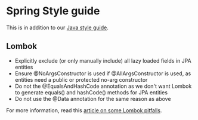 # Spring Style guide

This is in addition to our [Java style guide](https://project-books.github.io/docs/development/styleguides/java-styleguide/).

## Lombok

- Explicitly exclude (or only manually include) all lazy loaded fields in JPA entities
- Ensure @NoArgsConstructor is used if @AllArgsConstructor is used, as entities need a public or protected no-arg constructor
- Do not the @EqualsAndHashCode annotation as we don't want Lombok to generate equals() and hashCode() methods for JPA entities
- Do not use the @Data annotation for the same reason as above
 
For more information, read this [article on some Lombok pitfalls](https://www.jpa-buddy.com/blog/lombok-and-jpa-what-may-go-wrong/).